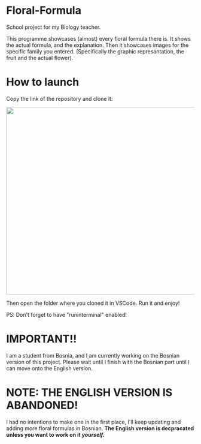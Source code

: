 # Floral-Formula
School project for my Biology teacher.

This programme showcases (almost) every floral formula there is.
It shows the actual formula, and the explanation. Then it showcases images for the specific family you entered. (Specifically the graphic represantation, the fruit and the actual flower).

# How to launch
Copy the link of the repository and clone it:


<img src="https://cdn.discordapp.com/attachments/594198772150698024/1071077452585115708/Screenshot_204.png" style="height: 500px; width:700px;"/>

Then open the folder where you cloned it in VSCode. Run it and enjoy!

PS: Don't forget to have "runinterminal" enabled!


# IMPORTANT!!
I am a student from Bosnia, and I am currently working on the Bosnian version of this project. Please wait until I finish with the Bosnian part until I can move onto the English version.

# NOTE: THE ENGLISH VERSION IS ABANDONED!
I had no intentions to make one in the first place, I'll keep updating and adding more floral formulas in Bosnian. 
**The English version is decpracated unless you want to work on it _yourself._**